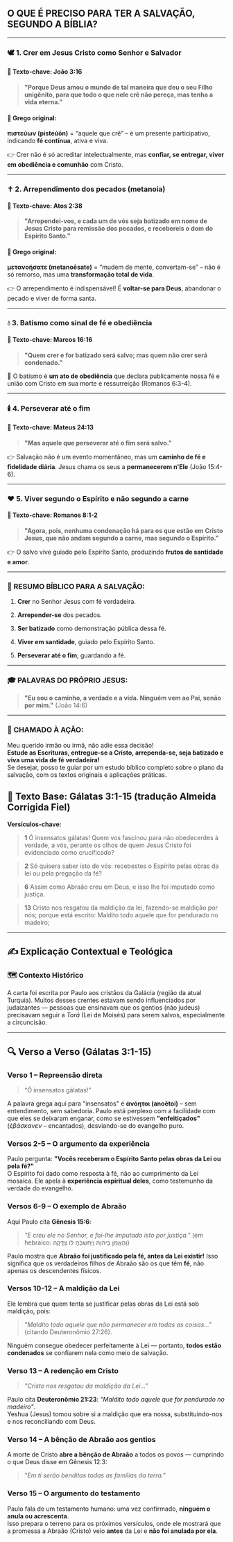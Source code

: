 ## **O QUE É PRECISO PARA TER A SALVAÇÃO, SEGUNDO A BÍBLIA?**

---

### 🕊️ 1. **Crer em Jesus Cristo como Senhor e Salvador**

#### 📌 Texto-chave: **João 3:16**

> **"Porque Deus amou o mundo de tal maneira que deu o seu Filho unigênito, para que todo o que **nele crê** não pereça, mas tenha a vida eterna."**

#### 📜 Grego original:

**πιστεύων (pisteúōn)** = “aquele que crê” – é um presente participativo, indicando **fé contínua**, ativa e viva.

👉 Crer não é só acreditar intelectualmente, mas **confiar, se entregar, viver em obediência e comunhão** com Cristo.

---

### ✝️ 2. **Arrependimento dos pecados (metanoia)**

#### 📌 Texto-chave: **Atos 2:38**

> **"Arrependei-vos, e cada um de vós seja batizado em nome de Jesus Cristo para remissão dos pecados, e recebereis o dom do Espírito Santo."**

#### 📜 Grego original:

**μετανοήσατε (metanoēsate)** = “mudem de mente, convertam-se” – não é só remorso, mas uma **transformação total de vida**.

👉 O arrependimento é indispensável! É **voltar-se para Deus**, abandonar o pecado e viver de forma santa.

---

### 💧 3. **Batismo como sinal de fé e obediência**

#### 📌 Texto-chave: **Marcos 16:16**

> **"Quem crer e for batizado será salvo; mas quem não crer será condenado."**

📝 O batismo é **um ato de obediência** que declara publicamente nossa fé e união com Cristo em sua morte e ressurreição (Romanos 6:3-4).

---

### 🕯️ 4. **Perseverar até o fim**

#### 📌 Texto-chave: **Mateus 24:13**

> **"Mas aquele que perseverar até o fim será salvo."**

👉 Salvação não é um evento momentâneo, mas um **caminho de fé e fidelidade diária**. Jesus chama os seus a **permanecerem n'Ele** (João 15:4-6).

---

### ❤️ 5. **Viver segundo o Espírito e não segundo a carne**

#### 📌 Texto-chave: **Romanos 8:1-2**

> **"Agora, pois, nenhuma condenação há para os que estão em Cristo Jesus, que não andam segundo a carne, mas segundo o Espírito."**

👉 O salvo vive guiado pelo Espírito Santo, produzindo **frutos de santidade e amor**.

---

### 🌾 RESUMO BÍBLICO PARA A SALVAÇÃO:

1. **Crer** no Senhor Jesus com fé verdadeira.
    
2. **Arrepender-se** dos pecados.
    
3. **Ser batizado** como demonstração pública dessa fé.
    
4. **Viver em santidade**, guiado pelo Espírito Santo.
    
5. **Perseverar até o fim**, guardando a fé.
    

---

### 🎓 PALAVRAS DO PRÓPRIO JESUS:

> **"Eu sou o caminho, a verdade e a vida. Ninguém vem ao Pai, senão por mim."** (João 14:6)

---

### 💬 CHAMADO À AÇÃO:

Meu querido irmão ou irmã, não adie essa decisão!  
**Estude as Escrituras, entregue-se a Cristo, arrependa-se, seja batizado e viva uma vida de fé verdadeira!**  
Se desejar, posso te guiar por um estudo bíblico completo sobre o plano da salvação, com os textos originais e aplicações práticas.



## 📖 **Texto Base: Gálatas 3:1-15 (tradução Almeida Corrigida Fiel)**

**Versículos-chave:**

> **1** Ó insensatos gálatas! Quem vos fascinou para não obedecerdes à verdade, a vós, perante os olhos de quem Jesus Cristo foi evidenciado como crucificado?

> **2** Só quisera saber isto de vós: recebestes o Espírito pelas obras da lei ou pela pregação da fé?

> **6** Assim como Abraão creu em Deus, e isso lhe foi imputado como justiça.

> **13** Cristo nos resgatou da maldição da lei, fazendo-se maldição por nós; porque está escrito: Maldito todo aquele que for pendurado no madeiro;

---

## ✍️ **Explicação Contextual e Teológica**

### 🗺️ **Contexto Histórico**

A carta foi escrita por Paulo aos cristãos da Galácia (região da atual Turquia). Muitos desses crentes estavam sendo influenciados por judaizantes — pessoas que ensinavam que os gentios (não judeus) precisavam seguir a _Torá_ (Lei de Moisés) para serem salvos, especialmente a circuncisão.

---

## 🔍 Verso a Verso (Gálatas 3:1-15)

### **Verso 1 – Repreensão direta**

> “Ó insensatos gálatas!”

A palavra grega aqui para "insensatos" é **ἀνόητοι (anoētoi)** – sem entendimento, sem sabedoria. Paulo está perplexo com a facilidade com que eles se deixaram enganar, como se estivessem **"enfeitiçados"** (_ἐβάσκανεν_ – encantados), desviando-se do evangelho puro.

### **Versos 2-5 – O argumento da experiência**

Paulo pergunta: **"Vocês receberam o Espírito Santo pelas obras da Lei ou pela fé?"**  
O Espírito foi dado como resposta à fé, não ao cumprimento da Lei mosaica. Ele apela à **experiência espiritual deles**, como testemunho da verdade do evangelho.

### **Versos 6-9 – O exemplo de Abraão**

Aqui Paulo cita **Gênesis 15:6**:

> _"E creu ele no Senhor, e foi-lhe imputado isto por justiça."_ (em hebraico: וְהֶאֱמִן בַּיהוָה וַיַּחְשְׁבֶהָ לּוֹ צְדָקָה)

Paulo mostra que **Abraão foi justificado pela fé, antes da Lei existir!** Isso significa que os verdadeiros filhos de Abraão são os que têm **fé**, não apenas os descendentes físicos.

### **Versos 10-12 – A maldição da Lei**

Ele lembra que quem tenta se justificar pelas obras da Lei está sob maldição, pois:

> _"Maldito todo aquele que não permanecer em todas as coisas..."_ (citando Deuteronômio 27:26).

Ninguém consegue obedecer perfeitamente à Lei — portanto, **todos estão condenados** se confiarem nela como meio de salvação.

### **Verso 13 – A redenção em Cristo**

> _"Cristo nos resgatou da maldição da Lei..."_

Paulo cita **Deuteronômio 21:23**: _"Maldito todo aquele que for pendurado no madeiro"_.  
Yeshua (Jesus) tomou sobre si a maldição que era nossa, substituindo-nos e nos reconciliando com Deus.

### **Verso 14 – A bênção de Abraão aos gentios**

A morte de Cristo **abre a bênção de Abraão** a todos os povos — cumprindo o que Deus disse em Gênesis 12:3:

> _"Em ti serão benditas todas as famílias da terra."_

### **Verso 15 – O argumento do testamento**

Paulo fala de um testamento humano: uma vez confirmado, **ninguém o anula ou acrescenta**.  
Isso prepara o terreno para os próximos versículos, onde ele mostrará que a promessa a Abraão (Cristo) veio **antes** da Lei e **não foi anulada por ela**.
